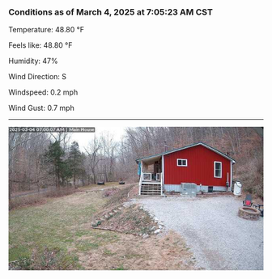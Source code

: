 ### Conditions as of March 4, 2025 at 7:05:23 AM CST 

Temperature: 48.80 &deg;F

Feels like: 48.80 &deg;F

Humidity: 47%

Wind Direction: S

Windspeed: 0.2 mph

Wind Gust: 0.7 mph

---

<img src="./images/latest.jpeg"/>

